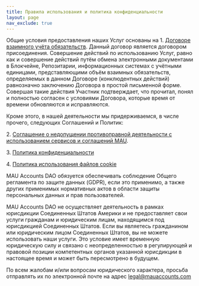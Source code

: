 ```yaml
---
title: Правила использования и политика конфиденциальности
layout: page
nav_exclude: true
---
```


Общие условия предоставления наших Услуг основаны на 1\. [Договоре взаимного учёта обязательств]({{site.url}}{{site.baseurl}}/legal_agreement_ru). Данный договор является договором присоединения. Совершение действий по использованию Услуг, равно как и совершение действий путём обмена электронными документами в Блокчейне, Репозитарии, информационных системах с учётными единицами, представляющими объём взаимных обязательств, определяемых в данном Договоре (конклюдентных действий) равнозначно заключению Договора в простой письменной форме. Совершая такие действия Участник подтверждает, что прочитал, понял и полностью согласен с условиями Договора,  которые время от времени обновляются и исправляются.

Кроме этого, в нашей деятельности мы придерживаемся, в числе прочего, следующих Соглашений и Политик:

2\. [Соглашение о недопущении противоправной деятельности с использованием сервисов и соглашений MAU]({{site.url}}{{site.baseurl}}/legal_prevention_unlawful_ru).

3\. [Политика конфиденциальности]({{site.url}}{{site.baseurl}}/legal_privacy_ru)

4\. [Политика использования файлов cookie]({{site.url}}{{site.baseurl}}/cookies)

MAU Accounts DAO обязуется обеспечивать соблюдение Общего регламента по защите данных (GDPR), если это применимо, а также других применимых нормативных актов в области защиты персональных данных и прав пользователей.

MAU Accounts DAO не осуществляет деятельность в рамках юрисдикции Соединенных Штатов Америки и не предоставляет свои услуги гражданам и юридическим лицам, находящимся под юрисдикцией Соединенных Штатов. Если вы являетесь гражданином или юридическим лицом Соединенных Штатов, вы не можете использовать наши услуги. Это условие имеет временную юридическую силу и связано с неопределенностью в регулирующей и правовой позиции компетентных органов указанной юрисдикции в настоящее время и может быть пересмотрено в будущем.

По всем жалобам и/или вопросам юридического характера, просьба отправлять их по электронной почте на адрес [legal@mauaccounts.com](mailto:legal@mauaccounts.com)
